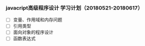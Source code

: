 ### javacript高级程序设计 学习计划（20180521-20180617）

- [ ] 变量、作用域和内存问题
- [ ] 引用类型
- [ ] 面向对象的程序设计
- [ ] 函数表达式
